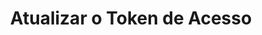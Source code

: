 ---
title: Atualizar o Token de Acesso
api:
  file: Deeplinks.json
  operationId: post_refresh-token
hidden: false
---
